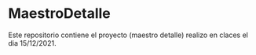 # MaestroDetalle

Este repositorio contiene el proyecto (maestro detalle) realizo en claces el dia 15/12/2021.

